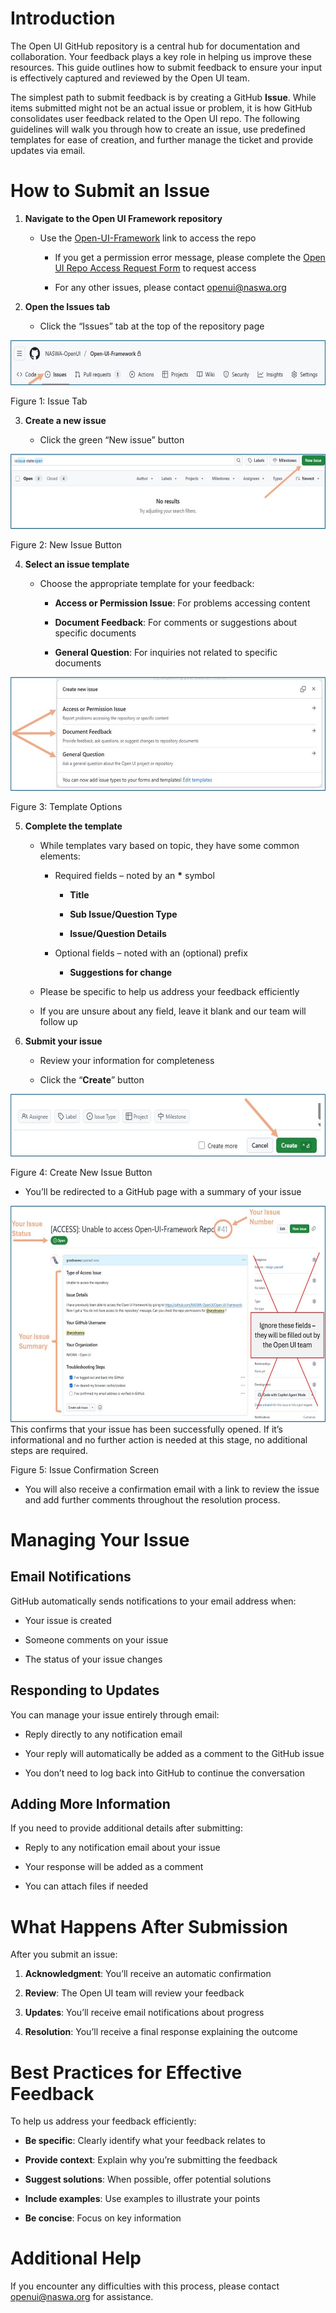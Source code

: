 # Introduction

The Open UI GitHub repository is a central hub for documentation and
collaboration. Your feedback plays a key role in helping us improve
these resources. This guide outlines how to submit feedback to ensure
your input is effectively captured and reviewed by the Open UI team.

The simplest path to submit feedback is by creating a GitHub **Issue**.
While items submitted might not be an actual issue or problem, it is how
GitHub consolidates user feedback related to the Open UI repo. The
following guidelines will walk you through how to create an issue, use
predefined templates for ease of creation, and further manage the ticket
and provide updates via email.

# How to Submit an Issue

1.  **Navigate to the Open UI Framework repository**

    - Use the
      [Open-UI-Framework](https://github.com/NASWA-OpenUI/Open-UI-Framework)
      link to access the repo

      - If you get a permission error message, please complete the [Open
        UI Repo Access Request
        Form](https://forms.office.com/Pages/ResponsePage.aspx?id=wgcnrwjKGE-noLkKj608dgOZ_Szh0_5OsCziloIAKrpURUo3N0FMMEZGSkhGOVpMR0pDTEw5WFZCWi4u)
        to request access

      - For any other issues, please contact <openui@naswa.org>

2.  **Open the Issues tab**

    - Click the “Issues” tab at the top of the repository page

<img src="./media/Image2.jpg"
style="width:6.46875in;height:0.74634in" />

Figure 1: Issue Tab

3.  **Create a new issue**

    - Click the green “New issue” button

<img src="./media/Image3.jpg" style="width:6.46875in;height:1.25in"
alt="A screenshot of a computer Description automatically generated" />

Figure 2: New Issue Button

4.  **Select an issue template**

    - Choose the appropriate template for your feedback:

      - **Access or Permission Issue**: For problems accessing content

      - **Document Feedback**: For comments or suggestions about
        specific documents

      - **General Question**: For inquiries not related to specific
        documents

<img src="./media/Image4.jpg"
style="width:6.68403in;height:1.89583in"
alt="A screenshot of a computer Description automatically generated" />

Figure 3: Template Options

5.  **Complete the template**

    - While templates vary based on topic, they have some common
      elements:

      - Required fields – noted by an **\*** symbol

        - **Title**

        - **Sub Issue/Question Type**

        - **Issue/Question Details**

      - Optional fields – noted with an (optional) prefix

        - **Suggestions for change**

    - Please be specific to help us address your feedback efficiently

    - If you are unsure about any field, leave it blank and our team
      will follow up

6.  **Submit your issue**

    - Review your information for completeness

    - Click the “**Create**” button

<img src="./media/Image5.jpg"
style="width:6.53125in;height:1.04722in"
alt="A close up of a computer screen Description automatically generated" />

Figure 4: Create New Issue Button

- You’ll be redirected to a GitHub page with a summary of your issue

 <img src="./media/Image6.jpg" style="width:6.5in;height:3.60139in"
  alt="A screenshot of a computer Description automatically generated" />This
  confirms that your issue has been successfully opened. If it’s
  informational and no further action is needed at this stage, no
  additional steps are required.

Figure 5: Issue Confirmation Screen

- You will also receive a confirmation email with a link to review the
  issue and add further comments throughout the resolution process.

# Managing Your Issue

## Email Notifications

GitHub automatically sends notifications to your email address when:

- Your issue is created

- Someone comments on your issue

- The status of your issue changes

## Responding to Updates

You can manage your issue entirely through email:

- Reply directly to any notification email

- Your reply will automatically be added as a comment to the GitHub
  issue

- You don’t need to log back into GitHub to continue the conversation

## Adding More Information

If you need to provide additional details after submitting:

- Reply to any notification email about your issue

- Your response will be added as a comment

- You can attach files if needed

# What Happens After Submission

After you submit an issue:

1.  **Acknowledgment**: You’ll receive an automatic confirmation

2.  **Review**: The Open UI team will review your feedback

3.  **Updates**: You’ll receive email notifications about progress

4.  **Resolution**: You’ll receive a final response explaining the
    outcome

# Best Practices for Effective Feedback

To help us address your feedback efficiently:

- **Be specific**: Clearly identify what your feedback relates to

- **Provide context**: Explain why you’re submitting the feedback

- **Suggest solutions**: When possible, offer potential solutions

- **Include examples**: Use examples to illustrate your points

- **Be concise**: Focus on key information

# Additional Help

If you encounter any difficulties with this process, please contact
<openui@naswa.org> for assistance.
